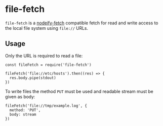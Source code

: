 # file-fetch

`file-fetch` is a [nodeify-fetch](https://www.npmjs.com/package/nodeify-fetch) compatible fetch for read and write access to the local file system using `file://` URLs.

## Usage

Only the URL is required to read a file:

```
const fileFetch = require('file-fetch')

fileFetch('file://etc/hosts').then((res) => {
  res.body.pipe(stdout)
})

```

To write files the method `PUT` must be used and readable stream must be given as body:

```
fileFetch('file://tmp/example.log', {
  method: 'PUT',
  body: stream
})
```

